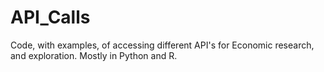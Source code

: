 # API_Calls
Code, with examples, of accessing different API's for Economic research, and exploration. Mostly in Python and R.
